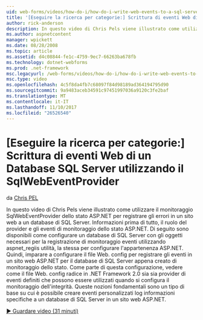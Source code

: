 ```yaml
---
uid: web-forms/videos/how-do-i/how-do-i-write-web-events-to-a-sql-server-database-using-the-sqlwebeventprovider
title: '[Eseguire la ricerca per categorie:] Scrittura di eventi Web di un Database di SQL Server utilizzando il SqlWebEventProvider | Documenti Microsoft'
author: rick-anderson
description: In questo video di Chris Pels viene illustrato come utilizzare il monitoraggio SqlWebEventProvider dello stato ASP.NET per registrare gli errori in un sito web a un database di SQL Server. Primo, Cancella...
ms.author: aspnetcontent
manager: wpickett
ms.date: 08/28/2008
ms.topic: article
ms.assetid: d4c08844-fe1c-4759-9ec7-66263ba678fb
ms.technology: dotnet-webforms
ms.prod: .net-framework
msc.legacyurl: /web-forms/videos/how-do-i/how-do-i-write-web-events-to-a-sql-server-database-using-the-sqlwebeventprovider
msc.type: video
ms.openlocfilehash: 4c5f8da4fb7c68097f84d98189ad364194795d90
ms.sourcegitcommit: 9a9483aceb34591c97451997036a9120c3fe2baf
ms.translationtype: MT
ms.contentlocale: it-IT
ms.lasthandoff: 11/10/2017
ms.locfileid: "26526540"
---
```

<a name="how-do-i-write-web-events-to-a-sql-server-database-using-the-sqlwebeventprovider"></a>[Eseguire la ricerca per categorie:] Scrittura di eventi Web di un Database SQL Server utilizzando il SqlWebEventProvider
====================
da [Chris PEL](https://twitter.com/chrispels)

In questo video di Chris Pels viene illustrato come utilizzare il monitoraggio SqlWebEventProvider dello stato ASP.NET per registrare gli errori in un sito web a un database di SQL Server. Informazioni prima di tutto, il ruolo del provider e gli eventi di monitoraggio dello stato ASP.NET. Di seguito sono disponibili come configurare un database di SQL Server con gli oggetti necessari per la registrazione di monitoraggio eventi utilizzando aspnet\_regiis utilità, la stessa per configurare l'appartenenza ASP.NET. Quindi, imparare a configurare il file Web. config per registrare gli eventi in un sito web ASP.NET per il database di SQL Server appena creato di monitoraggio dello stato. Come parte di questa configurazione, vedere come il file Web. config radice in .NET Framework 2.0 sia sia provider di eventi definiti che possono essere utilizzati quando si configura il monitoraggio dell'integrità. Queste nozioni fondamentali sono un tipo di base su cui è possibile creare eventi personalizzati log informazioni specifiche a un database di SQL Server in un sito web ASP.NET.

[&#9654; Guardare video (31 minuti)](https://channel9.msdn.com/Blogs/ASP-NET-Site-Videos/how-do-i-write-web-events-to-a-sql-server-database-using-the-sqlwebeventprovider)
